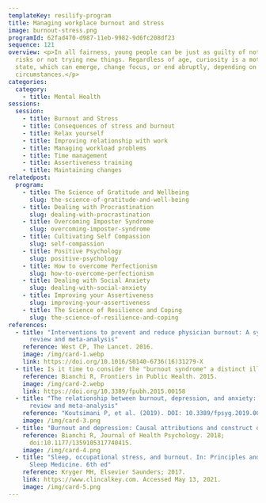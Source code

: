 ```yaml
---
templateKey: resilify-program
title: Managing workplace burnout and stress
image: burnout-stress.png
programId: 62fad470-d987-11eb-9982-9d6fc208df23
sequence: 121
overview: <p>In all fairness, young people can be just as guilty of not taking
  risks or not trying new things. Regardless of age, curiosity is a motivational
  state, which can emerge, change focus, or end abruptly, depending on the
  circumstances.</p>
categories:
  category:
    - title: Mental Health
sessions:
  session:
    - title: Burnout and Stress
    - title: Consequences of stress and burnout
    - title: Relax yourself
    - title: Improving relationship with work
    - title: Managing workload problems
    - title: Time management
    - title: Assertiveness training
    - title: Maintaining changes
relatedpost:
  program:
    - title: The Science of Gratitude and Wellbeing
      slug: the-science-of-gratitude-and-well-being
    - title: Dealing with Procrastination
      slug: dealing-with-procrastination
    - title: Overcoming Imposter Syndrome
      slug: overcoming-imposter-syndrome
    - title: Cultivating Self Compassion
      slug: self-compassion
    - title: Positive Psychology
      slug: positive-psychology
    - title: How to overcome Perfectionism
      slug: how-to-overcome-perfectionism
    - title: Dealing with Social Anxiety
      slug: dealing-with-social-anxiety
    - title: Improving your Assertiveness
      slug: improving-your-assertiveness
    - title: The Science of Resilience and Coping
      slug: the-science-of-resilience-and-coping
references:
  - title: "Interventions to prevent and reduce physician burnout: A systematic
      review and meta-analysis"
    reference: West CP, The Lancet. 2016.
    image: /img/card-1.webp
    link: https://doi.org/10.1016/S0140-6736(16)31279-X
  - title: Is it time to consider the "burnout syndrome" a distinct illness?
    reference: Bianchi R, Frontiers in Public Health. 2015.
    image: /img/card-2.webp
    link: https://doi.org/10.3389/fpubh.2015.00158
  - title: "The relationship between burnout, depression, and anxiety: A systematic
      review and meta-analysis"
    reference: "Koutsimani P, et al. (2019). DOI: 10.3389/fpsyg.2019.00284"
    image: /img/card-3.png
  - title: "Burnout and depression: Causal attributions and construct overlap"
    reference: Bianchi R, Journal of Health Psychology. 2018;
      doi:10.1177/1359105317740415.
    image: /img/card-4.png
  - title: "Sleep, occupational stress, and burnout. In: Principles and Practice of
      Sleep Medicine. 6th ed"
    reference: Kryger MH, Elsevier Saunders; 2017.
    link: https://www.clincalkey.com. Accessed May 13, 2021.
    image: /img/card-5.png
---
```

